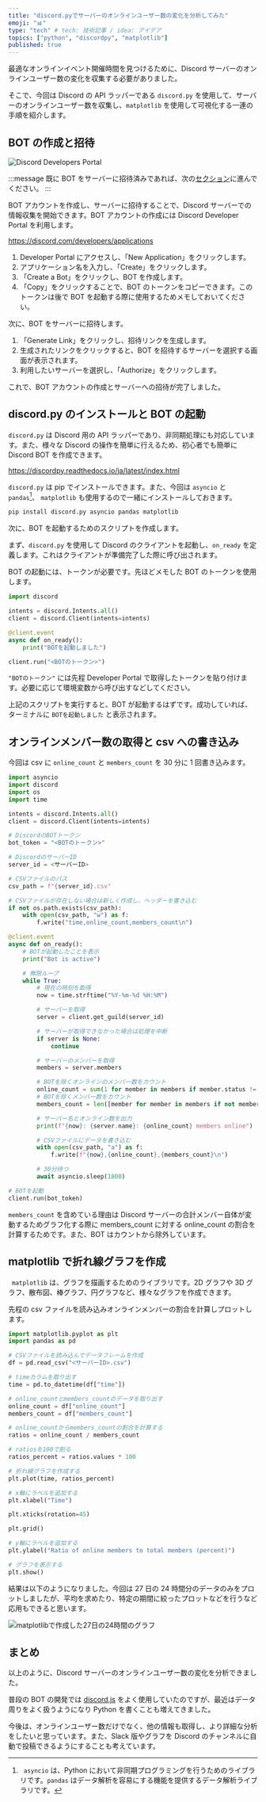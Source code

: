 ```yaml
---
title: "discord.pyでサーバーのオンラインユーザー数の変化を分析してみた"
emoji: "📊"
type: "tech" # tech: 技術記事 / idea: アイデア
topics: ["python", "discordpy", "matplotlib"]
published: true
---
```


最適なオンラインイベント開催時間を見つけるために、Discord サーバーのオンラインユーザー数の変化を収集する必要がありました。

そこで、今回は Discord の API ラッパーである `discord.py` を使用して、サーバーのオンラインユーザー数を収集し、`matplotlib` を使用して可視化する一連の手順を紹介します。

## BOT の作成と招待

![Discord Developers Portal](/images/discord-online-members-chart/discord-bot-create.jpg)

:::message
既に BOT をサーバーに招待済みであれば、次の[セクション](#discord.py-のインストールと-bot-の起動)に進んでください。
:::

BOT アカウントを作成し、サーバーに招待することで、Discord サーバーでの情報収集を開始できます。BOT アカウントの作成には Discord Developer Portal を利用します。

https://discord.com/developers/applications

1. Developer Portal にアクセスし、「New Application」をクリックします。
1. アプリケーション名を入力し、「Create」をクリックします。
1. 「Create a Bot」をクリックし、BOT を作成します。
1. 「Copy」をクリックすることで、BOT のトークンをコピーできます。このトークンは後で BOT を起動する際に使用するためメモしておいてください。

次に、BOT をサーバーに招待します。

1. 「Generate Link」をクリックし、招待リンクを生成します。
1. 生成されたリンクをクリックすると、BOT を招待するサーバーを選択する画面が表示されます。
1. 利用したいサーバーを選択し、「Authorize」をクリックします。

これで、BOT アカウントの作成とサーバーへの招待が完了しました。

## discord.py のインストールと BOT の起動

`discord.py` は Discord 用の API ラッパーであり、非同期処理にも対応しています。また、様々な Discord の操作を簡単に行えるため、初心者でも簡単に Discord BOT を作成できます。

https://discordpy.readthedocs.io/ja/latest/index.html

`discord.py` は pip でインストールできます。また、今回は `asyncio` と `pandas`[^1]、 `matplotlib` も使用するので一緒にインストールしておきます。

[^1]: ` asyncio` は、Python において非同期プログラミングを行うためのライブラリです。`pandas` はデータ解析を容易にする機能を提供するデータ解析ライブラリです。

```bash
pip install discord.py asyncio pandas matplotlib
```

次に、BOT を起動するためのスクリプトを作成します。

まず、`discord.py` を使用して Discord のクライアントを起動し、`on_ready` を定義します。これはクライアントが準備完了した際に呼び出されます。

BOT の起動には、トークンが必要です。先ほどメモした BOT のトークンを使用します。

```py
import discord

intents = discord.Intents.all()
client = discord.Client(intents=intents)

@client.event
async def on_ready():
    print("BOTを起動しました")

client.run("<BOTのトークン>")
```

`"BOTのトークン"` には先程 Developer Portal で取得したトークンを貼り付けます。必要に応じて環境変数から呼び出すなどしてください。

上記のスクリプトを実行すると、BOT が起動するはずです。成功していれば、ターミナルに `BOTを起動しました` と表示されます。

## オンラインメンバー数の取得と csv への書き込み

今回は csv に `online_count` と `members_count` を 30 分に 1 回書き込みます。

```py
import asyncio
import discord
import os
import time

intents = discord.Intents.all()
client = discord.Client(intents=intents)

# DiscordのBOTトークン
bot_token = "<BOTのトークン>"

# DiscordのサーバーID
server_id = <サーバーID>

# CSVファイルのパス
csv_path = f"{server_id}.csv"

# CSVファイルが存在しない場合は新しく作成し、ヘッダーを書き込む
if not os.path.exists(csv_path):
    with open(csv_path, "w") as f:
        f.write("time,online_count,members_count\n")

@client.event
async def on_ready():
    # BOTが起動したことを表示
    print("Bot is active")

    # 無限ループ
    while True:
        # 現在の時刻を取得
        now = time.strftime("%Y-%m-%d %H:%M")

        # サーバーを取得
        server = client.get_guild(server_id)

        # サーバーが取得できなかった場合は処理を中断
        if server is None:
            continue

        # サーバーのメンバーを取得
        members = server.members

        # BOTを除くオンラインのメンバー数をカウント
        online_count = sum(1 for member in members if member.status != discord.Status.offline and not member.bot)
        # BOTを除くメンバー数をカウント
        members_count = len([member for member in members if not member.bot])

        # サーバー名とオンライン数を出力
        print(f"{now}: {server.name}: {online_count} members online")

        # CSVファイルにデータを書き込む
        with open(csv_path, "a") as f:
            f.write(f"{now},{online_count},{members_count}\n")

        # 30分待つ
        await asyncio.sleep(1800)

# BOTを起動
client.run(bot_token)
```

`members_count` を含めている理由は Discord サーバーの合計メンバー自体が変動するためグラフ化する際に members_count に対する online_count の割合を計算するためです。また、BOT はカウントから除外しています。

## matplotlib で折れ線グラフを作成

` matplotlib` は、グラフを描画するためのライブラリです。2D グラフや 3D グラフ、散布図、棒グラフ、円グラフなど、様々なグラフを作成できます。

先程の csv ファイルを読み込みオンラインメンバーの割合を計算しプロットします。

```py
import matplotlib.pyplot as plt
import pandas as pd

# CSVファイルを読み込んでデータフレームを作成
df = pd.read_csv("<サーバーID>.csv")

# timeカラムを取り出す
time = pd.to_datetime(df["time"])

# online_countとmembers_countのデータを取り出す
online_count = df["online_count"]
members_count = df["members_count"]

# online_countからmembers_countの割合を計算する
ratios = online_count / members_count

# ratiosを100で割る
ratios_percent = ratios.values * 100

# 折れ線グラフを作成する
plt.plot(time, ratios_percent)

# x軸にラベルを追加する
plt.xlabel("Time")

plt.xticks(rotation=45)

plt.grid()

# y軸にラベルを追加する
plt.ylabel("Ratio of online members to total members (percent)")

# グラフを表示する
plt.show()
```

結果は以下のようになりました。今回は 27 日の 24 時間分のデータのみをプロットしましたが、平均を求めたり、特定の期間に絞ったプロットなどを行うなど応用もできると思います。

![matplotlibで作成した27日の24時間のグラフ](/images/discord-online-members-chart/discord-online-matplotlib-chart.png)

## まとめ

以上のように、Discord サーバーのオンラインユーザー数の変化を分析できました。

普段の BOT の開発では [discord.js](https://discord.js.org/#/) をよく使用していたのですが、最近はデータ周りをよく扱うようになり Python を書くことも増えてきました。

今後は、オンラインユーザー数だけでなく、他の情報も取得し、より詳細な分析をしたいと思っています。また、Slack 版やグラフを Discord のチャンネルに自動で投稿できるようにすることも考えています。
